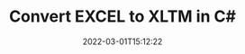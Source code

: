 ---
############################# Static ############################
layout: "auto-gen-conversion"
date: 2022-03-01T15:12:22
draft: false
otherformats: csv dif epub fods htm html json mht mhtml ods pdf sxc tex tsv xlam xls xlsb xlsm xlsx xlt xltm xltx xml xps
breadcrumb: EXCEL to XLTM in C#

############################# Head ############################
head_title: "EXCEL to XLTM Converter in C#"
head_description: "Convert EXCEL to XLTM in .NET using a few lines of code. Use the GroupDocs Document Conversion API to convert over 160 file formats."

############################# Header ############################
title: "Convert EXCEL to XLTM in C#"
description: "EXCEL to XLTM conversion with a few lines of .NET code"
bg_image: "https://cms.admin.containerize.com/templates/aspose/App_Themes/V3/images/bg/header1.png"
bg_overlay: false
button:
    enable: true

############################# SubMenu ############################
submenu:
    enable: true

    left:
        img_alt: "GroupDocs.Conversion for .NET"
        image: "https://cms.admin.containerize.com/templates/groupdocs/images/product-logos/90x90-noborder/groupdocs-conversion-net.png"
        product: "GroupDocs.Conversion"
        platform: ".NET"

    

############################# About ############################
about:
    enable: true
    title: "About GroupDocs.Conversion для .NET API"
    content: |
        [GroupDocs.Conversion for .NET](https://products.groupdocs.com/conversion/net/) can be used to convert Microsoft Word, Excel, PowerPoint, PDF, Visio and other formats. GroupDocs.Conversion is a standalone API that is suitable for back-end and internal systems where high performance is required. It does not depend on any software such as Microsoft or Open Office.
    

overview:
    enable: true
    content: |
        Convert your EXCEL files to XLTM in .NET easily. You can use just a couple of C# code lines in any platform of your choice like - Windows, Linux, macOS.
        You can try EXCEL to XLTM conversion for free and evaluate conversion results quality.
        Along with simple file conversion scenarios you can try more advanced options for loading source EXCEL file and for saving output XLTM result. 
        
        For example, for the source EXCEL file you may use the following load options:

        * auto-detect file format;
        * specify password for protected files (if file format supports it);
        * replace missing fonts to preserve document appearance.
        
        There are also advanced convert options for the XLTM file:

        * convert specific document page or page range;
        * add a watermark to the converted XLTM file.

        Once conversion is completed you can save your XLTM file to the local file path or any third-party storage like FTP, Amazon S3, Google Drive, Dropbox etc.
        Please note - to convert EXCEL to XLTM there is no need for any additional software installed - like MS Office, Open Office, Adobe Acrobat Reader etc. 


############################# Steps ############################
steps:
    enable: true
    title_left: "Steps to convert EXCEL to XLTM in C#"
    content_left: |
        [GroupDocs.Conversion](https://products.groupdocs.com/conversion/net/) makes it easy for developers to convert a EXCEL file to XLTM with a few lines of code.

        * Create an instance of the Converter class and provide the file EXCEL with the full path
        * Create and set ConvertOptions for XLTM type.
        * Call the Converter.Convert method and pass the full path and format (XLTM) as a parameter
        
    title_right: "System Requirements"
    content_right: |
        Basic conversion with GroupDocs.Conversion for .NET can be done in just a few simple steps. Our APIs are supported on all major platforms and operating systems. Before executing the code below, make sure you have the following prerequisites installed on your system.

        * Operating systems: Microsoft Windows, Linux, MacOS
        * Development environments: Microsoft Visual Studio, Xamarin, MonoDevelop
        * Frameworks: .NET Framework, .NET Standard, .NET Core, Mono
        * Get the latest GroupDocs.Conversion for .NET from [Nuget](https://www.nuget.org/packages/groupdocs.conversion)
        
    code: |
        ```cs
        // Load EXCEL file
        var converter = new GroupDocs.Conversion.Converter("template.excel");
        // Set conversion parameters for XLTM format
        var convertOptions = converter.GetPossibleConversions()["xltm"].ConvertOptions;
        // Convert to XLTM format
        converter.Convert("output.xltm", convertOptions);        
        ```
        
demos:
    enable: true
    title: "EXCEL to XLTM Live Demo"
    content: |
       Convert EXCEL to XLTM now by visiting the [GroupDocs.Conversion App](https://products.groupdocs.app/conversion/family) website. Online demo has the following advantages
          

more_formats:
    enable: true
    title: "Other supported transformations EXCEL"
    content: "You can also convert EXCEL to many other file formats. Please see the list below."
       
       
back_to_top:
    enable: true
---